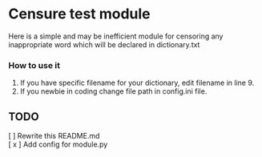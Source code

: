 # Censure test module

Here is a simple and may be inefficient module for censoring any inappropriate word which will be declared in dictionary.txt

### How to use it
1. If you have specific filename for your dictionary, edit filename in line 9.
2. If you newbie in coding change file path in config.ini file.

## TODO
[ ] Rewrite this README.md\
[ x ] Add config for module.py
